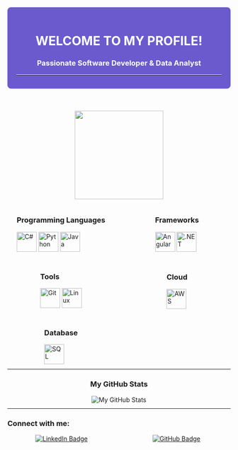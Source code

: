 <div style="background-color: #6A5ACD; color: #ffffff; padding: 20px; border-radius: 8px; margin-bottom: 50px;">
  <h1 align="center">WELCOME TO MY PROFILE!</h1>
  <h3 align="center">Passionate Software Developer & Data Analyst</h3>
  <hr style="border-top: 1px solid #ffffff; margin-top: 10px; margin-bottom: 10px;">
</div>

<p align="center">
  <div id="header" align="center">
    <img src="https://media.giphy.com/media/HQHwvSBSy7s0AXOlWt/giphy.gif" width="200"/>
  </div>
</p>

<!-- Sección de tecnologías en 2 columnas -->
<div style="display: grid; grid-template-columns: repeat(2, 1fr); gap: 20px; align-items: center; justify-items: center;">
  <!-- Programming Languages -->
  <div>
    <h3>Programming Languages</h3>
    <img src="https://img.icons8.com/color/48/000000/c-sharp-logo.png" alt="C#" width="45"/>
    <img src="https://img.icons8.com/color/48/000000/python.png" alt="Python" width="45"/>
    <img src="https://img.icons8.com/color/48/000000/java-coffee-cup-logo.png" alt="Java" width="45"/>
  </div>

  <!-- Frameworks -->
  <div>
    <h3>Frameworks</h3>
    <img src="https://img.icons8.com/color/48/000000/angularjs.png" alt="Angular" width="45"/>
    <img src="https://img.icons8.com/color/48/000000/net-framework.png" alt=".NET" width="45"/>
  </div>

  <!-- Tools -->
  <div>
    <h3>Tools</h3>
    <img src="https://img.icons8.com/color/48/000000/git.png" alt="Git" width="45"/>
    <img src="https://img.icons8.com/color/48/000000/linux.png" alt="Linux" width="45"/>
  </div>

  <!-- Cloud -->
  <div>
    <h3>Cloud</h3>
    <img src="https://img.icons8.com/color/48/000000/amazon-web-services.png" alt="AWS" width="45"/>
  </div>

  <!-- Database -->
  <div>
    <h3>Database</h3>
    <img src="https://img.icons8.com/color/48/000000/sql.png" alt="SQL" width="45"/>
  </div>
</div>

<hr style="border-top: 1px solid #ffffff; margin-top: 10px; margin-bottom: 10px;">

<!-- Contribuciones y estadísticas -->
<div style="text-align: center;">
  <h3>My GitHub Stats</h3>
  <img src="https://github-readme-stats.vercel.app/api?username=AraceliAG&show_icons=true&theme=radical" alt="My GitHub Stats">
  <hr style="border-top: 1px solid #ffffff; margin-top: 10px; margin-bottom: 10px;">
</div>

<!-- Conectar en dos columnas -->
<h3 align="left">Connect with me:</h3>
<div id="badges" style="display: grid; grid-template-columns: repeat(2, 1fr); gap: 15px; text-align: center;">
  <a href="https://www.linkedin.com/in/araceli-ag3" target="_blank">
    <img src="https://img.shields.io/badge/LinkedIn-blue?style=for-the-badge&logo=linkedin&logoColor=white" alt="LinkedIn Badge"/>
  </a>
  <a href="https://github.com/AraceliAG" target="_blank">
    <img src="https://img.shields.io/badge/GitHub-black?style=for-the-badge&logo=github&logoColor=white" alt="GitHub Badge"/>
  </a>
</div>
